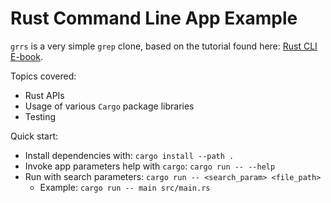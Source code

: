# Rust Command Line App Example

`grrs` is a very simple `grep` clone, based on the tutorial found here: [Rust CLI E-book](https://rust-cli.github.io/book/tutorial/index.html).

Topics covered:
- Rust APIs
- Usage of various `Cargo` package libraries
- Testing

Quick start:
- Install dependencies with:  `cargo install --path .`
- Invoke app parameters help with `cargo`: `cargo run -- --help`
- Run with search parameters: `cargo run -- <search_param> <file_path>`
  - Example: `cargo run -- main src/main.rs`